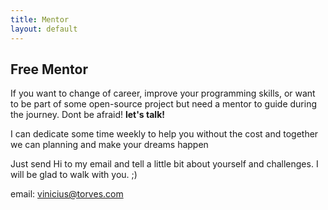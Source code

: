 ```yaml
---
title: Mentor
layout: default
---
```

<h2>Free Mentor</h2>

<p> If you want to change of career, improve your programming skills, or want to be part 
 of some open-source project but need a mentor to guide during the journey. Dont be afraid!
 <b> let's talk!</b> <p>
<p> I can dedicate some time weekly to help you without the cost and together we can planning and make your dreams happen </p>
<p> Just send Hi to my email and tell a little bit about yourself and challenges.
I will be glad to walk with you. ;) </p>

email: vinicius@torves.com

